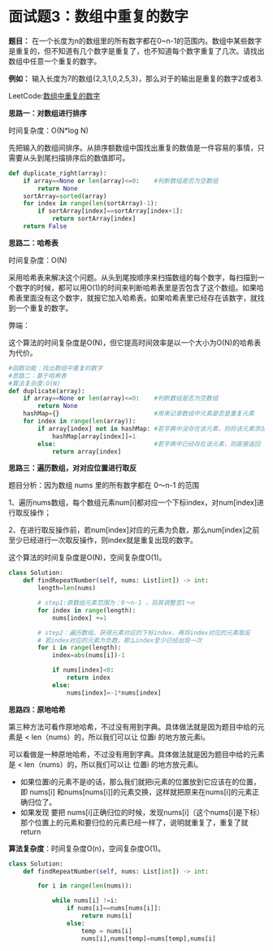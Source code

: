 # 面试题3：数组中重复的数字

**题目：** 在一个长度为n的数组里的所有数字都在0~n-1的范围内。数组中某些数字是重复的，但不知道有几个数字是重复了，也不知道每个数字重复了几次。请找出数组中任意一个重复的数字。



**例如：** 输入长度为7的数组{2,3,1,0,2,5,3}，那么对于的输出是重复的数字2或者3.



LeetCode:[数组中重复的数字](https://leetcode-cn.com/problems/shu-zu-zhong-zhong-fu-de-shu-zi-lcof/)



**思路一：对数组进行排序**

时间复杂度：O(N*log N)

先把输入的数组间排序。从排序额数组中国找出重复的数值是一件容易的事情，只需要从头到尾扫描排序后的数值即可。

```python
def duplicate_right(array):
    if array==None or len(array)<=0:    #判断数组是否为空数组
        return None
    sortArray=sorted(array)
    for index in range(len(sortArray)-1):
        if sortArray[index]==sortArray[index+1]:
            return sortArray[index]
    return False
```

**思路二：哈希表**

时间复杂度：O(N)

采用哈希表来解决这个问题。从头到尾按顺序来扫描数组的每个数字，每扫描到一个数字的时候，都可以用O(1)的时间来判断哈希表里是否包含了这个数组。如果哈希表里面没有这个数字，就报它加入哈希表。如果哈希表里已经存在该数字，就找到一个重复的数字。

弊端：

这个算法的时间复杂度是O(N)，但它提高时间效率是以一个大小为O(N)的哈希表为代价。

```python
#函数功能：找出数组中重复的数字
#思路二：基于哈希表
#算法复杂度:O(N)
def duplicate(array):
    if array==None or len(array)<=0:    #判断数组是否为空数组
        return None
    hashMap={}                          #用来记录数组中元素是否是重复元素
    for index in range(len(array)):
        if array[index] not in hashMap: #若字典中没存在该元素，则将该元素添加到字典中
            hashMap[array[index]]=1
        else:                           #若字典中已经存在该元素，则直接返回
            return array[index]
```



**思路三：遍历数组，对对应位置进行取反**

题目分析：因为数组 nums 里的所有数字都在 0～n-1 的范围

1、遍历nums数组，每个数组元素num[i]都对应一个下标index，对num[index]进行取反操作；

2、在进行取反操作前，若num[index]对应的元素为负数，那么num[index]之前至少已经进行一次取反操作，则index就是重复出现的数字。



这个算法的时间复杂度是O(N)，空间复杂度O(1)。



```python
class Solution:
    def findRepeatNumber(self, nums: List[int]) -> int:
        length=len(nums)

        # step1:原数组元素范围为：0～n-1 ，将其调整至1～n
        for index in range(length):
            nums[index] +=1

        # step2：遍历数组，获得元素对应的下标index，再将index对应的元素取反
        # 若index对应的元素为负数，那么index至少已经出现一次
        for i in range(length):
            index=abs(nums[i])-1

            if nums[index]<0:
                return index
            else:
                nums[index]=-1*nums[index]
```



**思路四：原地哈希**

第三种方法可看作原地哈希，不过没有用到字典。具体做法就是因为题目中给的元素是 < len（nums）的，所以我们可以让 位置i 的地方放元素i。

可以看做是一种原地哈希，不过没有用到字典。具体做法就是因为题目中给的元素是 < len（nums）的，所以我们可以让 位置i 的地方放元素i。

- 如果位置i的元素不是i的话，那么我们就把i元素的位置放到它应该在的位置，即 nums[i] 和nums[nums[i]]的元素交换，这样就把原来在nums[i]的元素正确归位了。
- 如果发现 要把 nums[i]正确归位的时候，发现nums[i]（这个nums[i]是下标）那个位置上的元素和要归位的元素已经一样了，说明就重复了，重复了就return

**算法复杂度**：时间复杂度O(n)，空间复杂度O(1)。

```python
class Solution:
    def findRepeatNumber(self, nums: List[int]) -> int:

        for i in range(len(nums)):

            while nums[i] !=i:
                if nums[i]==nums[nums[i]]:
                    return nums[i]
                else:
                    temp = nums[i]
                    nums[i],nums[temp]=nums[temp],nums[i]   
```

